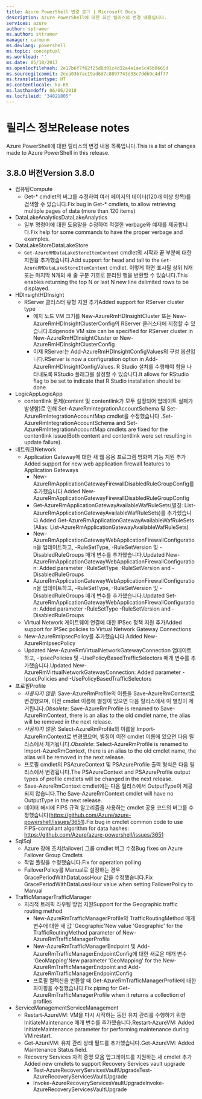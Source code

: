 ```yaml
---
title: Azure PowerShell 변경 로그 | Microsoft Docs
description: Azure PowerShell에 대한 최신 릴리스의 변경 내용입니다.
services: azure
author: sptramer
ms.author: sttramer
manager: carmonm
ms.devlang: powershell
ms.topic: conceptual
ms.workload: ''
ms.date: 05/18/2017
ms.openlocfilehash: 2e17b6f7f62f25d8d91c4d32a4a1ae5c45b8665d
ms.sourcegitcommit: 2eea03b7ac19ad6d7c8097743d33c7ddb9c4df77
ms.translationtype: HT
ms.contentlocale: ko-KR
ms.lasthandoff: 06/06/2018
ms.locfileid: "34821805"
---
```

# <a name="release-notes"></a><span data-ttu-id="822d3-103">릴리스 정보</span><span class="sxs-lookup"><span data-stu-id="822d3-103">Release notes</span></span>

<span data-ttu-id="822d3-104">Azure PowerShell에 대한 릴리스의 변경 내용 목록입니다.</span><span class="sxs-lookup"><span data-stu-id="822d3-104">This is a list of changes made to Azure PowerShell in this release.</span></span>

## <a name="version-380"></a><span data-ttu-id="822d3-105">3.8.0 버전</span><span class="sxs-lookup"><span data-stu-id="822d3-105">Version 3.8.0</span></span>
* <span data-ttu-id="822d3-106">컴퓨팅</span><span class="sxs-lookup"><span data-stu-id="822d3-106">Compute</span></span>
  - <span data-ttu-id="822d3-107">Get-\* cmdlet의 버그를 수정하여 여러 페이지의 데이터(120개 이상 항목)를 검색할 수 있습니다.</span><span class="sxs-lookup"><span data-stu-id="822d3-107">Fix bug in Get-\* cmdlets, to allow retrieving multiple pages of data (more than 120 items)</span></span>
* <span data-ttu-id="822d3-108">DataLakeAnalytics</span><span class="sxs-lookup"><span data-stu-id="822d3-108">DataLakeAnalytics</span></span>
  - <span data-ttu-id="822d3-109">일부 명령어에 대한 도움말을 수정하여 적절한 verbage와 예제를 제공합니다.</span><span class="sxs-lookup"><span data-stu-id="822d3-109">Fix help for some commands to have the proper verbage and examples.</span></span>
* <span data-ttu-id="822d3-110">DataLakeStore</span><span class="sxs-lookup"><span data-stu-id="822d3-110">DataLakeStore</span></span>
  - <span data-ttu-id="822d3-111">`Get-AzureRMDataLakeStoreItemContent` cmdlet의 시작과 끝 부분에 대한 지원을 추가했습니다.</span><span class="sxs-lookup"><span data-stu-id="822d3-111">Add support for head and tail to the `Get-AzureRMDataLakeStoreItemContent` cmdlet.</span></span> <span data-ttu-id="822d3-112">이렇게 하면 표시될 상위 N개 또는 마지막 N개의 새 줄 구분 기호로 분리된 행을 반환할 수 있습니다.</span><span class="sxs-lookup"><span data-stu-id="822d3-112">This enables returning the top N or last N new line delimited rows to be displayed.</span></span>
* <span data-ttu-id="822d3-113">HDInsight</span><span class="sxs-lookup"><span data-stu-id="822d3-113">HDInsight</span></span>
  - <span data-ttu-id="822d3-114">RServer 클러스터 유형 지원 추가</span><span class="sxs-lookup"><span data-stu-id="822d3-114">Added support for RServer cluster type</span></span>
    + <span data-ttu-id="822d3-115">에지 노드 VM 크기를 New-AzureRmHDInsightCluster 또는 New-AzureRmHDInsightClusterConfig의 RServer 클러스터에 지정할 수 있습니다.</span><span class="sxs-lookup"><span data-stu-id="822d3-115">Edgenode VM size can be specified for RServer cluster in New-AzureRmHDInsightCluster or New-AzureRmHDInsightClusterConfig</span></span>
    + <span data-ttu-id="822d3-116">이제 RServer는 Add-AzureRmHDInsightConfigValues의 구성 옵션입니다.</span><span class="sxs-lookup"><span data-stu-id="822d3-116">RServer is now a configuration option in Add-AzureRmHDInsightConfigValues.</span></span> <span data-ttu-id="822d3-117">R Studio 설치를 수행해야 함을 나타내도록 RStudio 플래그를 설정할 수 있습니다.</span><span class="sxs-lookup"><span data-stu-id="822d3-117">It allows for RStudio flag to be set to indicate that R Studio installation should be done.</span></span>
* <span data-ttu-id="822d3-118">LogicApp</span><span class="sxs-lookup"><span data-stu-id="822d3-118">LogicApp</span></span>
  - <span data-ttu-id="822d3-119">contentlink 문제(content 및 contentlink가 모두 설정되어 업데이트 실패가 발생함)로 인해 Set-AzureRmIntegrationAccountSchema 및 Set-AzureRmIntegrationAccountMap cmdlet을 수정했습니다 .</span><span class="sxs-lookup"><span data-stu-id="822d3-119">Set-AzureRmIntegrationAccountSchema and Set-AzureRmIntegrationAccountMap cmdlets are fixed for the contentlink issue(Both content and contentlink were set resulting in update failure).</span></span>
* <span data-ttu-id="822d3-120">네트워크</span><span class="sxs-lookup"><span data-stu-id="822d3-120">Network</span></span>
  - <span data-ttu-id="822d3-121">Application Gateway에 대한 새 웹 응용 프로그램 방화벽 기능 지원 추가</span><span class="sxs-lookup"><span data-stu-id="822d3-121">Added support for new web application firewall features to Application Gateways</span></span>
    + <span data-ttu-id="822d3-122">New-AzureRmApplicationGatewayFirewallDisabledRuleGroupConfig를 추가했습니다.</span><span class="sxs-lookup"><span data-stu-id="822d3-122">Added New-AzureRmApplicationGatewayFirewallDisabledRuleGroupConfig</span></span>
    + <span data-ttu-id="822d3-123">Get-AzureRmApplicationGatewayAvailableWafRuleSets(별칭: List-AzureRmApplicationGatewayAvailableWafRuleSets)를 추가했습니다.</span><span class="sxs-lookup"><span data-stu-id="822d3-123">Added Get-AzureRmApplicationGatewayAvailableWafRuleSets (Alias: List-AzureRmApplicationGatewayAvailableWafRuleSets)</span></span>
    + <span data-ttu-id="822d3-124">New-AzureRmApplicationGatewayWebApplicationFirewallConfiguration을 업데이트하고, -RuleSetType, -RuleSetVersion 및 -DisabledRuleGroups 매개 변수를 추가했습니다.</span><span class="sxs-lookup"><span data-stu-id="822d3-124">Updated New-AzureRmApplicationGatewayWebApplicationFirewallConfiguration: Added parameter -RuleSetType -RuleSetVersion and -DisabledRuleGroups</span></span>
    + <span data-ttu-id="822d3-125">AzureRmApplicationGatewayWebApplicationFirewallConfiguration을 업데이트하고, -RuleSetType, -RuleSetVersion 및 -DisabledRuleGroups 매개 변수를 추가했습니다.</span><span class="sxs-lookup"><span data-stu-id="822d3-125">Updated Set-AzureRmApplicationGatewayWebApplicationFirewallConfiguration: Added parameter -RuleSetType -RuleSetVersion and -DisabledRuleGroups</span></span>
  - <span data-ttu-id="822d3-126">Virtual Network 게이트웨이 연결에 대한 IPSec 정책 지원 추가</span><span class="sxs-lookup"><span data-stu-id="822d3-126">Added support for IPSec policies to Virtual Network Gateway Connections</span></span>
  - <span data-ttu-id="822d3-127">New-AzureRmIpsecPolicy를 추가했습니다.</span><span class="sxs-lookup"><span data-stu-id="822d3-127">Added New-AzureRmIpsecPolicy</span></span>
  - <span data-ttu-id="822d3-128">Updated New-AzureRmVirtualNetworkGatewayConnection 업데이트하고, -IpsecPolicies 및 -UsePolicyBasedTrafficSelectors 매개 변수를 추가했습니다.</span><span class="sxs-lookup"><span data-stu-id="822d3-128">Updated New-AzureRmVirtualNetworkGatewayConnection: Added parameter -IpsecPolicies and -UsePolicyBasedTrafficSelectors</span></span>
* <span data-ttu-id="822d3-129">프로필</span><span class="sxs-lookup"><span data-stu-id="822d3-129">Profile</span></span>
  - <span data-ttu-id="822d3-130">*사용되지 않음*: Save-AzureRmProfile의 이름을 Save-AzureRmContext로 변경했으며, 이전 cmdlet 이름에 별칭이 있으면 다음 릴리스에서 이 별칭이 제거됩니다.</span><span class="sxs-lookup"><span data-stu-id="822d3-130">*Obsolete*: Save-AzureRmProfile is renamed to Save-AzureRmContext, there is an alias to the old cmdlet name, the alias will be removed in the next release.</span></span>
  - <span data-ttu-id="822d3-131">*사용되지 않음*: Select-AzureRmProfile의 이름을 Import-AzureRmContext로 변경했으며, 별칭이 이전 cmdlet 이름에 있으면 다음 릴리스에서 제거됩니다.</span><span class="sxs-lookup"><span data-stu-id="822d3-131">*Obsolete*: Select-AzureRmProfile is renamed to Import-AzureRmContext, there is an alias to the old cmdlet name, the alias will be removed in the next release.</span></span>
  - <span data-ttu-id="822d3-132">프로필 cmdlet의 PSAzureContext 및 PSAzureProfile 출력 형식은 다음 릴리스에서 변경됩니다.</span><span class="sxs-lookup"><span data-stu-id="822d3-132">The PSAzureContext and PSAzureProfile output types of profile cmdlets will be changed in the next release.</span></span>
  - <span data-ttu-id="822d3-133">Save-AzureRmContext cmdlet에는 다음 릴리스에서 OutputType이 제공되지 않습니다.</span><span class="sxs-lookup"><span data-stu-id="822d3-133">The Save-AzureRmContext cmdlet will have no OutputType in the next release.</span></span>
  - <span data-ttu-id="822d3-134">데이터 해시에 FIPS 규격 알고리즘을 사용하는 cmdlet 공용 코드의 버그를 수정했습니다(https://github.com/Azure/azure-powershell/issues/3651).</span><span class="sxs-lookup"><span data-stu-id="822d3-134">Fix bug in cmdlet common code to use FIPS-compliant algorithm for data hashes: https://github.com/Azure/azure-powershell/issues/3651</span></span>
* <span data-ttu-id="822d3-135">Sql</span><span class="sxs-lookup"><span data-stu-id="822d3-135">Sql</span></span>
  - <span data-ttu-id="822d3-136">Azure 장애 조치(failover) 그룹 cmdlet 버그 수정</span><span class="sxs-lookup"><span data-stu-id="822d3-136">Bug fixes on Azure Failover Group Cmdlets</span></span>
  - <span data-ttu-id="822d3-137">작업 폴링을 수정했습니다.</span><span class="sxs-lookup"><span data-stu-id="822d3-137">Fix for operation polling</span></span>
  - <span data-ttu-id="822d3-138">FailoverPolicy를 Manual로 설정하는 경우 GracePeriodWithDataLossHour 값을 수정했습니다.</span><span class="sxs-lookup"><span data-stu-id="822d3-138">Fix GracePeriodWithDataLossHour value when setting FailoverPolicy to Manual</span></span>
* <span data-ttu-id="822d3-139">TrafficManager</span><span class="sxs-lookup"><span data-stu-id="822d3-139">TrafficManager</span></span>
  - <span data-ttu-id="822d3-140">지리적 트래픽 라우팅 방법 지원</span><span class="sxs-lookup"><span data-stu-id="822d3-140">Support for the Geographic traffic routing method</span></span>
    + <span data-ttu-id="822d3-141">New-AzureRmTrafficManagerProfile의 TrafficRoutingMethod 매개 변수에 대한 새 값 'Geographic'</span><span class="sxs-lookup"><span data-stu-id="822d3-141">New value 'Geographic' for the TrafficRoutingMethod parameter of New-AzureRmTrafficManagerProfile</span></span>
    + <span data-ttu-id="822d3-142">New-AzureRmTrafficManagerEndpoint 및 Add-AzureRmTrafficManagerEndpointConfig에 대한 새로운 매개 변수 'GeoMapping'</span><span class="sxs-lookup"><span data-stu-id="822d3-142">New parameter 'GeoMapping' for the New-AzureRmTrafficManagerEndpoint and Add-AzureRmTrafficManagerEndpointConfig</span></span>
    + <span data-ttu-id="822d3-143">프로필 컬렉션을 반환할 때 Get-AzureRmTrafficManagerProfile에 대한 파이핑을 수정했습니다.</span><span class="sxs-lookup"><span data-stu-id="822d3-143">Fix piping for Get-AzureRmTrafficManagerProfile when it returns a collection of profiles</span></span>
* <span data-ttu-id="822d3-144">ServiceManagement</span><span class="sxs-lookup"><span data-stu-id="822d3-144">ServiceManagement</span></span>
  - <span data-ttu-id="822d3-145">Restart-AzureVM: VM을 다시 시작하는 동안 유지 관리를 수행하기 위한 InitiateMaintenance 매개 변수를 추가했습니다.</span><span class="sxs-lookup"><span data-stu-id="822d3-145">Restart-AzureVM: Added InitiateMaintenance parameter for performing maintenance during VM restart.</span></span>
  - <span data-ttu-id="822d3-146">Get-AzureVM: 유지 관리 상태 필드를 추가했습니다.</span><span class="sxs-lookup"><span data-stu-id="822d3-146">Get-AzureVM: Added Maintenance Status field.</span></span>
  - <span data-ttu-id="822d3-147">Recovery Services 자격 증명 모음 업그레이드를 지원하는 새 cmdlet 추가</span><span class="sxs-lookup"><span data-stu-id="822d3-147">Added new cmdlets to support Recovery Services vault upgrade</span></span>
    + <span data-ttu-id="822d3-148">Test-AzureRecoveryServicesVaultUpgrade</span><span class="sxs-lookup"><span data-stu-id="822d3-148">Test-AzureRecoveryServicesVaultUpgrade</span></span>
    + <span data-ttu-id="822d3-149">Invoke-AzureRecoveryServicesVaultUpgrade</span><span class="sxs-lookup"><span data-stu-id="822d3-149">Invoke-AzureRecoveryServicesVaultUpgrade</span></span>
